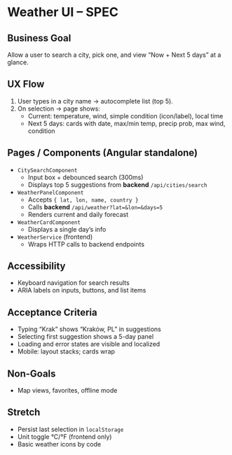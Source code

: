 # Weather UI – SPEC

## Business Goal
Allow a user to search a city, pick one, and view “Now + Next 5 days” at a glance.

## UX Flow
1) User types in a city name → autocomplete list (top 5).
2) On selection → page shows:
   - Current: temperature, wind, simple condition (icon/label), local time
   - Next 5 days: cards with date, max/min temp, precip prob, max wind, condition

## Pages / Components (Angular standalone)
- `CitySearchComponent`
  - Input box + debounced search (300ms)
  - Displays top 5 suggestions from **backend** `/api/cities/search`
- `WeatherPanelComponent`
  - Accepts `{ lat, lon, name, country }`
  - Calls **backend** `/api/weather?lat=&lon=&days=5`
  - Renders current and daily forecast
- `WeatherCardComponent`
  - Displays a single day’s info
- `WeatherService` (frontend)
  - Wraps HTTP calls to backend endpoints

## Accessibility
- Keyboard navigation for search results
- ARIA labels on inputs, buttons, and list items

## Acceptance Criteria
- Typing “Krak” shows “Kraków, PL” in suggestions
- Selecting first suggestion shows a 5-day panel
- Loading and error states are visible and localized
- Mobile: layout stacks; cards wrap

## Non-Goals
- Map views, favorites, offline mode

## Stretch
- Persist last selection in `localStorage`
- Unit toggle °C/°F (frontend only)
- Basic weather icons by code

